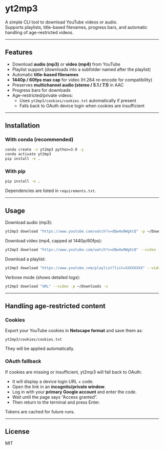 # yt2mp3

A simple CLI tool to download YouTube videos or audio.  
Supports playlists, title-based filenames, progress bars, and automatic handling of age-restricted videos.

---

## Features
- Download **audio (mp3)** or **video (mp4)** from YouTube
- Playlist support (downloads into a subfolder named after the playlist)
- Automatic **title-based filenames**
- **1440p / 60fps max cap** for video (H.264 re-encode for compatibility)
- Preserves **multichannel audio (stereo / 5.1 / 7.1)** in AAC
- Progress bars for downloads
- Age-restricted/private videos:
  - Uses `yt2mp3/cookies/cookies.txt` automatically if present
  - Falls back to OAuth device login when cookies are insufficient

---

## Installation

### With conda (recommended)
```bash
conda create -n yt2mp3 python=3.9 -y
conda activate yt2mp3
pip install -e .
```

### With pip
```bash
pip install -e .
```

Dependencies are listed in `requirements.txt`.

---

## Usage

Download audio (mp3):
```bash
yt2mp3 download "https://www.youtube.com/watch?v=dQw4w9WgXcQ" -p ~/Downloads
```

Download video (mp4, capped at 1440p/60fps):
```bash
yt2mp3 download "https://www.youtube.com/watch?v=dQw4w9WgXcQ" --video -p ~/Downloads
```

Download a playlist:
```bash
yt2mp3 download "https://www.youtube.com/playlist?list=XXXXXXXX" --video -p ~/Downloads
```

Verbose mode (shows detailed logs):
```bash
yt2mp3 download "URL" --video -p ~/Downloads -v
```

---

## Handling age-restricted content

### Cookies
Export your YouTube cookies in **Netscape format** and save them as:
```
yt2mp3/cookies/cookies.txt
```
They will be applied automatically.

### OAuth fallback
If cookies are missing or insufficient, yt2mp3 will fall back to OAuth:
- It will display a device login URL + code.
- Open the link in an **incognito/private window**.
- Log in with your **primary Google account** and enter the code.
- Wait until the page says “Access granted”.
- Then return to the terminal and press Enter.

Tokens are cached for future runs.

---

## License
MIT
